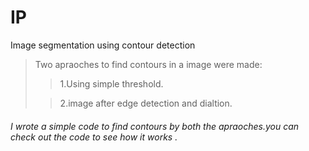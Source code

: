# IP
Image segmentation using contour detection

> Two apraoches to find contours in a image were made:
>
>> 1.Using simple threshold.
>
>> 2.image after edge detection and dialtion.

###### I wrote a simple code to find contours by both the apraoches.you can check out the code to see how it works .
